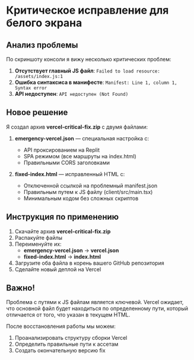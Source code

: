 # Критическое исправление для белого экрана

## Анализ проблемы

По скриншоту консоли я вижу несколько критических проблем:

1. **Отсутствует главный JS файл**: `Failed to load resource: /assets/index.js:1`
2. **Ошибка синтаксиса в манифесте**: `Manifest: Line 1, column 1, Syntax error`
3. **API недоступен**: `API недоступен (Not Found)`

## Новое решение

Я создал архив **vercel-critical-fix.zip** с двумя файлами:

1. **emergency-vercel.json** — специальная настройка с:
   - API проксированием на Replit
   - SPA режимом (все маршруты на index.html)
   - Правильными CORS заголовками

2. **fixed-index.html** — исправленный HTML с:
   - Отключенной ссылкой на проблемный manifest.json
   - Правильным путем к JS файлу (client/src/main.tsx)
   - Минимальным кодом без сложных скриптов

## Инструкция по применению

1. Скачайте архив **vercel-critical-fix.zip**
2. Распакуйте файлы
3. Переименуйте их:
   - **emergency-vercel.json** → **vercel.json**
   - **fixed-index.html** → **index.html**
4. Загрузите оба файла в корень вашего GitHub репозитория
5. Сделайте новый деплой на Vercel

## Важно!

Проблема с путями к JS файлам является ключевой. Vercel ожидает, что основной файл будет находиться по определенному пути, который отличается от того, что указан в текущем HTML. 

После восстановления работы мы можем:
1. Проанализировать структуру сборки Vercel
2. Определить правильные пути к ассетам
3. Создать окончательную версию fix